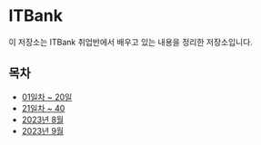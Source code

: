 # ITBank

이 저장소는 ITBank 취업반에서 배우고 있는 내용을 정리한 저장소입니다.

## 목차

- [01일차 ~ 20일](https://github.com/Noah3521/itbnak/blob/main/docs/2023/05-08~06-13.md)
- [21일차 ~  40](#2023년-7월)
- [2023년 8월](#2023년-8월)
- [2023년 9월](#2023년-9월)
